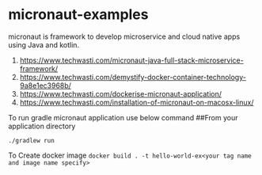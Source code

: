 # micronaut-examples
micronaut is framework to develop microservice and cloud native apps using Java and kotlin.

1. https://www.techwasti.com/micronaut-java-full-stack-microservice-framework/
2. https://www.techwasti.com/demystify-docker-container-technology-9a8e1ec3968b/
3. https://www.techwasti.com/dockerise-micronaut-application/
4. https://www.techwasti.com/installation-of-micronaut-on-macosx-linux/

To run gradle micronaut application use below command 
 ##From your application directory 
 
 `./gradlew run`
 
 To Create docker image 
 `docker build . -t hello-world-ex<your tag name and image name specify>`


